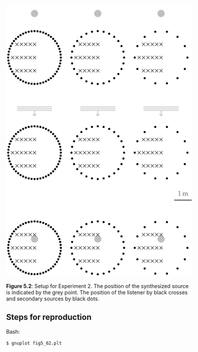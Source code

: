 ![Fig 5.2](fig5_02.png)

**Figure 5.2**: Setup for Experiment 2. The position of the synthesized source
is indicated by the grey point. The position of the listener by black crosses
and secondary sources by black dots.

## Steps for reproduction

Bash:
```Bash
$ gnuplot fig5_02.plt
```
